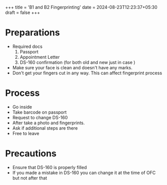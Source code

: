 +++
title = 'B1 and B2 Fingerprinting'
date = 2024-08-23T12:23:37+05:30
draft = false
+++

# Preparations

- Required docs
    1. Passport
    2. Appointment Letter
    3. DS-160 confirmation (for both old and new just in case )
- Make sure your face is clean and doesn't have any marks. 
- Don't get your fingers cut in any way. This can affect fingerprint process  

# Process
- Go inside
- Take barcode on passport
- Request to change DS-160
- After take a photo and fingerprints. 
- Ask if additional steps are there
- Free to leave 

# Precautions

- Ensure that DS-160 is properly filled
- If you made a mistake in DS-160 you can change it at the time of OFC but not after that